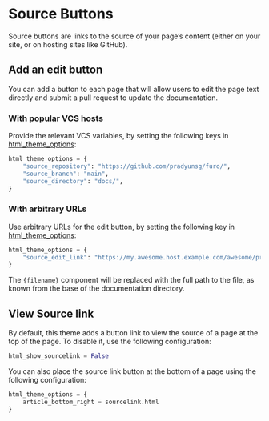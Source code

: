 # Source Buttons

Source buttons are links to the source of your page’s content (either on your site, or on hosting sites like GitHub).

## Add an edit button

You can add a button to each page that will allow users to edit the page text directly and submit a pull request to update the documentation.

### With popular VCS hosts

Provide the relevant VCS variables, by setting the following keys in [html_theme_options](https://www.sphinx-doc.org/en/master/usage/configuration.html#confval-html_theme_options):

```py
html_theme_options = {
    "source_repository": "https://github.com/pradyunsg/furo/",
    "source_branch": "main",
    "source_directory": "docs/",
}
```

### With arbitrary URLs

Use arbitrary URLs for the edit button, by setting the following key in [html_theme_options](https://www.sphinx-doc.org/en/master/usage/configuration.html#confval-html_theme_options):

```py
html_theme_options = {
    "source_edit_link": "https://my.awesome.host.example.com/awesome/project/edit/{filename}",
}
```

The `{filename}` component will be replaced with the full path to the file, as known from the base of the documentation directory.

## View Source link

By default, this theme adds a button link to view the source of a page at the top of the page. To disable it, use the following configuration:

```py
html_show_sourcelink = False
```

You can also place the source link button at the bottom of a page using the following configuration:

```py
html_theme_options = {
    article_bottom_right = sourcelink.html
}
```
